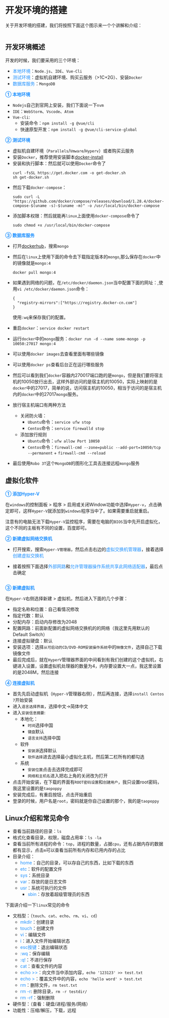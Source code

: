 # 开发环境的搭建

关于开发环境的搭建，我们将按照下面这个图示来一个个讲解和介绍：

<img :src="$withBase('/devtools-environment.png')" alt="">

## 开发环境概述
开发的时候，我们要采用的三个环境：
+ <font color=#1E90FF>本地环境</font>：`Node.js`、`IDE`、`Vue-Cli`
+ <font color=#1E90FF>测试环境</font>：虚拟机自建环境、购买云服务（>1C+2G）、安装`Docker`
+ <font color=#1E90FF>数据库服务</font>：`MongoDB`

<font color=#1E90FF>**① 本地环境**</font>

+ `Nodejs`自己到官网上安装，我们下面说一下`nvm`
+ `IDE`：`WebStorm`、`Vscode`、`Atom`
+ `Vue-cli`:
  + 安装命令：`npm install -g @vue/cli`
  + 快速原型开发：`npm install -g @vue/cli-service-global`

<font color=#1E90FF>**② 测试环境**</font>

+ 虚拟机自建环境（`Parallels`/`Vmware`/`Hyperv`）或者购买云服务
+ 安装`Docker`，推荐使用安装脚本[docker-install](https://github.com/docker/docker-install)
+ 安装和执行脚本：然后就可以使用`Docker`命令了
  ```shell
  curl -fsSL https://get.docker.com -o get-docker.sh
  sh get-docker.sh
  ```
+ 然后下载`docker-compose`：
  ```shell
  sudo curl -L "https://github.com/docker/compose/releases/download/1.28.4/docker-compose-$(uname -s)-$(uname -m)" -o /usr/local/bin/docker-compose
  ```
+ 添加脚本权限：然后就能再`linux`上面使用`docker-compose`命令了
  ```shell
  sudo chmod +x /usr/local/bin/docker-compose
  ```
  
<font color=#1E90FF>**③ 数据库服务**</font>

+ 打开[dockerhub](https://hub.docker.com)，搜索`mongo`
+ 然后在`linux`上使用下面的命令去下载指定版本的`mongo`,那么保存在`docker`中的镜像就是`mongo:4`
  ```shell
  docker pull mongo:4
  ```
+ 如果遇到网络的问题，在`/etc/docker/daemon.json`当中配置下面的网址：,使用`vi /etc/docker/daemon.json`命令：
  ```shell
  {
    "registry-mirrors":["https://registry.docker-cn.com"]
  }
  ```
  使用`:wq`来保存我们的配置。
+ 重启`docker`：`service docker restart`
+ 运行`docker`中的`mongo`服务：`docker run -d --name some-mongo -p 10050:27017 mongo:4`
+ 可以使用`docker images`去查看里面有哪些镜像
+ 可以使用`docker ps`查看后台正在运行哪些服务
+ 然后可以看到我们`docker`容器内270017端口跑的是`mongo`，但是我们要将宿主机的10050放行出去，这样外部访问的是宿主机的10050，实际上映射的是`docker`中的27017，简单的说，访问宿主机的10050，相当于访问的是宿主机内的`docker`中的27017`mongo`服务。
+ 放行宿主机端口有两种方法
  + 关闭防火墙：
    + `Ubuntu`命令：`service ufw stop`
    + `Centos`命令：`service firewalld stop`
  + 添加放行规则
    + `Ubuntu`命令：`ufw allow Port 10050`
    + `Centos`命令：`firewall-cmd --zone=public --add-port=10050/tcp --permanent` + `firewall-cmd --reload`
  
+ 最后使用`Robo 3T`这个`MongoDB`的图形化工具去连接远程`mongo`服务

## 虚拟化软件
<font color=#1E90FF>**① 添加Hyper-V**</font>

在`windows`的控制面板 > 程序 > 启用或关闭Window功能中选择`Hyper-v`，点击确定即可，这样`Hyper-V`就添加到`windows`程序当中了。如果需要重启就重启。

注意有的电脑无法下载`Hyper-V`监控程序，需要在电脑的`BIOS`当中先开启虚拟化，这个不同的主板有不同的设置，百度即可。

<font color=#1E90FF>**② 新建虚拟网络交换机**</font>

+ 打开搜索，搜索`Hyper-V管理器`，然后点击右边的<font color=#1E90FF>虚拟交换机管理器</font>，接着选择<font color=#1E90FF>创建虚拟交换机</font>
  <img :src="$withBase('/bigfrontend-environment-1.png')" alt="">

+ 接着按照下面选择<font color=#1E90FF>外部网路</font>和<font color=#1E90FF>允许管理器操作系统共享此网络适配器</font>，最后点击确定

  <img :src="$withBase('/bigfrontend-environment-2.png')" alt="">

<font color=#1E90FF>**③ 新建虚拟机**</font>

在`Hyper-V`右侧选择新建 > 虚拟机，然后进入下面的几个步骤：
+ 指定名称和位置：自己看情况修改
+ 指定代数：默认
+ 分配内存：启动内存修改为2048
+ 配置网路：前面新配置的虚拟网络交换机的的网络（我这里先用默认的Default Switch）
+ 连接虚拟硬盘：默认
+ 安装选项：选择`从可启动的CD/DVD-ROM安装操作系统`中的`映像文件`，选择自己下载镜像文件
+ 最后完成后，就在`HyperV`管理器界面的中间看到有我们创建的这个虚拟机，右键进入设置，设置虚拟机处理器的数量为4，内存要设置大一点，我这里设置的是2048M，然后连接

<font color=#1E90FF>**④ 连接虚拟机**</font>

+ 首先先启动虚拟机（`Hyper-V`管理器右侧），然后再连接，选择`install Centos 7`开始安装
+ 进入`语言选择界面`，选择中文->简体中文
+ 进入`安装信息摘要`:
  + 本地化：
    + `时间`选择中国
    + `键盘`默认
    + `语言支持`选择中国
  + 软件
    + `安装源`选择默认
    + `软件选择`进去选择最小虚拟化主机，然后第二栏所有的都勾选
  + 系统
    + `安装位置`点击去选择完成即可
    + `网络和主机名`进入把右上角的关闭改为打开
+ 点击开始安装，在下载的界面有`ROOT密码设置`和`创建用户`，我只设置root密码，我这里设置的是`taopoppy`
+ 安装完成后，有重启按钮，点击开始重启
+ 登录的时候，用户名是`root`，密码就是你自己设置的那个，我的是`taopoppy`

## Linux介绍和常见命令
+ 查看当前路径的目录：`ls`
+ 格式化查看目录，权限，磁盘占用率：`ls -la`
+ 查看当前所有进程的命令：`top`，进程的数量，占据`cpu`，还有占据内存的数据都有显示，点击`m`可以查看当前所有内存和已用内存的占比
+ 目录介绍：
  + <font color=#1E90FF>home</font>：自己的目录，可以存自己的东西，比如下载的东西
  + <font color=#1E90FF>etc</font>：软件的配置文件 
  + <font color=#1E90FF>sys</font>：系统目录
  + <font color=#1E90FF>var</font>：存放的是日志文件
  + <font color=#1E90FF>usr</font>：系统可执行的文件
    + <font color=#1E90FF>sbin</font>：存放着超级管理员的东西

下面讲介绍一下`linux`常见的命令
+ 文档型：（`touch`、`cat`、`echo`、`rm`、`vi`、`cd`）
  + <font color=#1E90FF>mkdir</font>：创建目录
  + <font color=#1E90FF>touch</font>：创建文件
  + <font color=#1E90FF>vi</font>：编辑文件
  + <font color=#1E90FF>i</font>：进入文件开始编辑状态
  + <font color=#1E90FF>esc按键</font>：退出编辑状态
  + <font color=#1E90FF>:wq</font>：保存编辑
  + <font color=#1E90FF>:q!</font>：不进行保存
  + <font color=#1E90FF>cat</font>：查看文件的内容
  + <font color=#1E90FF>echo >></font>：向文件当中添加内容，`echo '123123' >> test.txt`
  + <font color=#1E90FF>echo ></font>：覆盖文件中的内容，`echo 'hello word' > test.txt`
  + <font color=#1E90FF>rm</font>：删除文件，`rm test.txt`
  + <font color=#1E90FF>rm -r</font>: 删除目录，`rm -r testdir/`
  + <font color=#1E90FF>rm -rf</font>：强制删除
+ 硬件型：（查看：硬盘/进程/服务/网络）
+ 功能性：压缩/解压，下载，远程